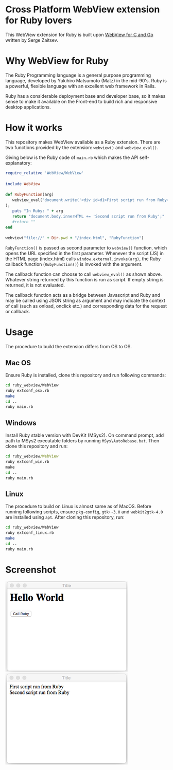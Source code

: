 # Cross Platform WebView extension for Ruby lovers

This WebView extension for Ruby is built upon [WebView for C and Go](https://github.com/zserge/webview) written by Serge Zaitsev.

# Why WebView for Ruby

The Ruby Programming language is a general purpose programming language, developed by Yukihiro Matsumoto (Matz) in the mid-90's. Ruby is a powerful, flexible language with an excellent web framework in Rails.

Ruby has a considerable deployment base and developer base, so it makes sense to make it available on the Front-end to build rich and responsive desktop applications.

# How it works

This repository makes WebView available as a Ruby extension.  There are two functions provided by the extension: `webview()` and `webview_eval()`.

Giving below is the Ruby code of `main.rb` which makes the API self-explanatory:

```ruby
require_relative 'WebView/WebView'

include WebView

def RubyFunction(arg)
   webview_eval("document.write('<div id=d1>First script run from Ruby</div>')"
);
   puts "In Ruby: " + arg
   return "document.body.innerHTML += 'Second script run from Ruby';"
   #return ""
end

webview("file://" + Dir.pwd + "/index.html", "RubyFunction")
```

`RubyFunction()` is passed as second parameter to `webview()` function, which opens the URL specified in the first parameter. Whenever the script (JS) in the HTML page (index.html) calls `window.external.invoke(arg)`, the Ruby callback function (`RubyFunction()`) is invoked with the argument.

The callback function can choose to call `webview_eval()` as shown above.  Whatever string returned by this function is run as script.  If empty string is returned, it is not evaluated.

The callback function acts as a bridge between Javascript and Ruby and may be called using JSON string as argument and may indicate the context of call (such as onload, onclick etc.) and corresponding data for the request or callback.

# Usage

The procedure to build the extension differs from OS to OS.

## Mac OS

Ensure Ruby is installed, clone this repository and run following commands:

```sh
cd ruby_webview/WebView
ruby extconf_osx.rb
make
cd ..
ruby main.rb
```

## Windows

Install Ruby stable version with DevKit (MSys2). On command prompt, add path to MSys2 executable folders by running `MSys\AutoRebase.bat`.  Then clone this repository and run:

```bat
cd ruby_webview/WebView
ruby extconf_win.rb
make
cd ..
ruby main.rb
```

## Linux

The procedure to build on Linux is almost same as of MacOS.  Before running following scripts, ensure `pkg-config`, `gtk+-3.0` and `webkit2gtk-4.0` are installed using `apt`. After cloning this repository, run:

```sh
cd ruby_webview/WebView
ruby extconf_linux.rb
make
cd ..
ruby main.rb
```

# Screenshot

![](ss_ruby_1.png?raw=true) ![](ss_ruby_2.png?raw=true)
